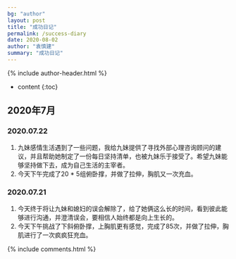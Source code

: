 ```yaml
---
bg: "author"
layout: post
title: "成功日记"
permalink: /success-diary
date: 2020-08-02
author: "袁慎建"
summary: "成功日记"
---
```


{% include author-header.html %}


* content
{:toc}


## 2020年7月
### 2020.07.22
1. 九妹感情生活遇到了一些问题，我给九妹提供了寻找外部心理咨询顾问的建议，并且帮助她制定了一份每日坚持清单，也被九妹乐于接受了。希望九妹能够坚持做下去，成为自己生活的主宰者。
2.  今天下午完成了20 * 5组俯卧撑，并做了拉伸，胸肌又一次充血。

### 2020.07.21
1. 今天终于将让九妹和媳妇的误会解除了，给了她俩这么长的时间，看到彼此能够进行沟通，并澄清误会，要相信人始终都是向上生长的。
2.  今天下午挑战了下斜俯卧撑，上胸肌更有感觉，完成了85次，并做了拉伸，胸肌进行了一次疯疯狂充血。


{% include comments.html %}
